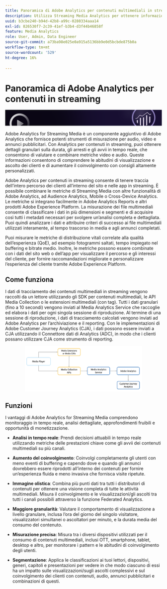 ```yaml
---
title: Panoramica di Adobe Analytics per contenuti multimediali in streaming
description: Utilizza Streaming Media Analytics per ottenere informazioni approfondite su contenuti, audio e annunci pubblicitari.
uuid: b3cbe240-b94d-42b8-a99c-0280334aaa14
exl-id: 826530f7-2c39-41ef-b3b4-d3f44b46858f
feature: Media Analytics
role: User, Admin, Data Engineer
source-git-commit: a73ba98e025e0a915a5136bb9e0d5bcbde875b0a
workflow-type: tm+mt
source-wordcount: '529'
ht-degree: 16%

---
```


# Panoramica di Adobe Analytics per contenuti in streaming

![Banner](./assets/media_analytics_banner.png)

Adobe Analytics for Streaming Media è un componente aggiuntivo di Adobe Analytics che fornisce potenti strumenti di misurazione per audio, video e annunci pubblicitari. Con Analytics per contenuti in streaming, puoi ottenere dettagli granulari sulla durata, gli arresti e gli avvii in tempo reale, che consentono di valutare e combinare metriche video e audio. Queste informazioni consentono di comprendere le abitudini di visualizzazione e ascolto dei clienti e di aumentare il coinvolgimento con consigli altamente personalizzati.

Adobe Analytics per contenuti in streaming consente di tenere traccia dell’intero percorso dei clienti all’interno del sito e nelle app in streaming. È possibile combinare le metriche di Streaming Media con altre funzionalità di Adobe Analytics, ad Audience Analytics, Mobile o Cross-Device Analytics. Le metriche si integrano facilmente in Adobe Analytics Reports e altri prodotti Adobe Experience Platform. La misurazione dei file multimediali consente di classificare i dati in più dimensioni e segmenti e di acquisire così tutti i metadati necessari per svolgere un’analisi completa e dettagliata. Puoi quindi analizzare i dati e attribuire criteri di successo ai file multimediali utilizzati interamente, al tempo trascorso in media e agli annunci completati.

Puoi misurare le metriche di distribuzione vitali correlate alla qualità dell’esperienza (QoE), ad esempio fotogrammi saltati, tempo impiegato nel buffering e bitrate medio. Inoltre, le metriche possono essere combinate con i dati del sito web o dell’app per visualizzare il percorso e gli interessi del cliente, per fornire raccomandazioni migliorate e personalizzare l’esperienza del cliente tramite Adobe Experience Platform.

## Come funziona

I dati di tracciamento dei contenuti multimediali in streaming vengono raccolti da un lettore utilizzando gli SDK per contenuti multimediali, le API Media Collection o le estensioni multimediali (con tag). Tutti i dati granulari (fino a 10 secondi) vengono inviati al Media Analytics Service che raccoglie ed elabora i dati per ogni singola sessione di riproduzione. Al termine di una sessione di riproduzione, i dati di tracciamento calcolati vengono inviati ad Adobe Analytics per l’archiviazione e il reporting. Con le implementazioni di Adobe Customer Journey Analytics (CJA), i dati possono essere inviati a CJA utilizzando il Connettore dati di Analytics (ADC), in modo che i clienti possano utilizzare CJA come strumento di reporting.

<!-- ![streaming media process](./assets/streaming-process1.png) -->

<div style="text-align: center;">
<img src="./assets/streaming-process1.png" alt="Processo multimediale in streaming" width="75%">
</div>

## Funzioni

I vantaggi di Adobe Analytics for Streaming Media comprendono monitoraggio in tempo reale, analisi dettagliate, approfondimenti fruibili e opportunità di monetizzazione.

* **Analisi in tempo reale**: Prendi decisioni attuabili in tempo reale utilizzando metriche delle prestazioni chiave come gli avvii dei contenuti multimediali su più canali.

* **Aumento del coinvolgimento**: Coinvolgi completamente gli utenti con meno eventi di buffering e capendo dove e quando gli annunci dovrebbero essere riprodotti all’interno dei contenuti per fornire un’esperienza fluida e meno invasiva che fornisca visite ripetute.

* **Immagine olistica**: Combina più punti dati tra tutti i distributori di contenuti per ottenere una visione completa di tutte le attività multimediali. Misura il coinvolgimento e le visualizzazioni/gli ascolti tra tutti i canali possibili attraverso la funzione Federated Analytics.

* **Maggiore granularità**: Valutare il comportamento di visualizzazione a livello granulare, inclusa l’ora del giorno del singolo visitatore, visualizzatori simultanei o ascoltatori per minuto, e la durata media del consumo del contenuto.

* **Misurazione precisa**: Misura tra i diversi dispositivi utilizzati per il consumo di contenuti multimediali, inclusi OTT, smartphone, tablet, desktop e altro, per monitorare i pattern e le abitudini di coinvolgimento degli utenti.

* **Segmentazione**: Applica le classificazioni ai tuoi lettori, dispositivi, generi, capitoli e presentazioni per vedere in che modo ciascuno di essi ha un impatto sulle visualizzazioni/sugli ascolti complessivi e sul coinvolgimento dei clienti con contenuti, audio, annunci pubblicitari e combinazioni di questi.
